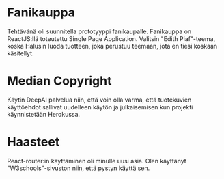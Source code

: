 # Fanikauppa
Tehtävänä oli suunnitella prototyyppi fanikaupalle. Fanikauppa on ReactJS:llä toteutettu Single Page Application. Valitsin "Edith Piaf"-teema, koska Halusin luoda tuotteen, joka perustuu teemaan, jota en tiesi koskaan käsitellyt.

# Median Copyright
Käytin DeepAI palvelua niin, että voin olla varma, että tuotekuvien käyttöehdot sallivat uudelleen käytön ja julkaisemisen kun projekti käynnistetään Herokussa.

# Haasteet
React-router:in käyttäminen oli minulle uusi asia. Olen käyttänyt "W3schools"-sivuston niin, että pystyn käyttä sen.